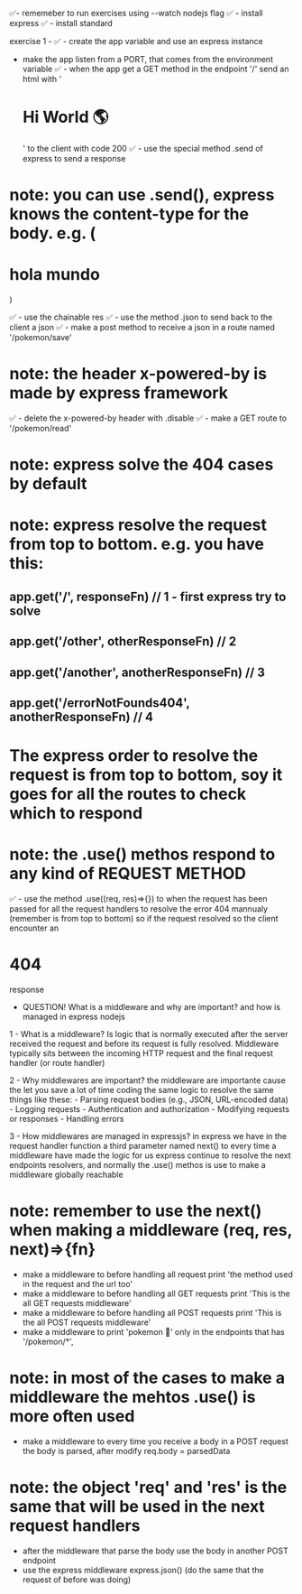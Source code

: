 ✅- rememeber to run exercises using --watch nodejs flag
✅ - install express
✅ - install standard

exercise 1 - 
✅ - create the app variable and use an express instance
- make the app listen from a PORT, that comes from the environment variable
✅ - when the app get a GET method in the endpoint '/' send an html with '<h1>Hi World 🌎</h1>' to the client with code 200
✅ - use the special method .send of express to send a response

# note: you can use .send(), express knows the content-type for the body. e.g. (<h1> hola mundo </h1>)

✅ - use the chainable res
✅ - use the method .json to send back to the client a json
✅ - make a post method to receive a json in a route named '/pokemon/save'
 

# note: the header x-powered-by is made by express framework

✅ - delete the x-powered-by header with .disable
✅ - make a GET route to '/pokemon/read'

# note: express solve the 404 cases by default

# note: express resolve the request from top to bottom. e.g. you have this:
## app.get('/', responseFn) // 1 - first express try to solve
## app.get('/other', otherResponseFn) // 2
## app.get('/another', anotherResponseFn) // 3
## app.get('/errorNotFounds404', anotherResponseFn) // 4
# The express order to resolve the request is from top to bottom, soy it goes for all the routes to check which to respond

# note: the .use() methos respond to any kind of REQUEST METHOD

✅ - use the method .use((req, res)=>{}) to when the request has been passed for all the request handlers to resolve the error 404 mannualy (remember is from top to bottom)
so if the request resolved so the client encounter an <h1>404</h1> response

- QUESTION! What is a middleware and why are important? and how is managed in express nodejs

1 - What is a middleware?
    Is logic that is normally executed after the server received the request and before its request is fully resolved. Middleware typically sits between the incoming HTTP request and the final request handler (or route handler)

2 - Why middlewares are important?
    the middleware are importante cause the let you save a lot of time coding the same logic to resolve the same things like these:
        - Parsing request bodies (e.g., JSON, URL-encoded data)
        - Logging requests
        - Authentication and authorization
        - Modifying requests or responses
        - Handling errors
        

3 - How middlewares are managed in expressjs?
    in express we have in the request handler function a third parameter named next() to every time a middleware have made the logic for us express continue to resolve the next endpoints resolvers, and normally the .use() methos is use to make a middleware globally reachable


# note: remember to use the next() when making a middleware (req, res, next)=>{fn}

- make a middleware to before handling all request print 'the method used in the request and the url too'
- make a middleware to before handling all GET requests print 'This is the all GET requests middleware'
- make a middleware to before handling all POST requests print 'This is the all POST requests middleware'
- make a middleware to print 'pokemon 👻' only in the endpoints that has '/pokemon/*', 

# note: in most of the cases to make a middleware the mehtos .use() is more often used

- make a middleware to every time you receive a body in a POST request the body is parsed, after modify req.body = parsedData

# note: the object 'req' and 'res' is the same that will be used in the next request handlers

- after the middleware that parse the body use the body in another POST endpoint
- use the express middleware express.json() (do the same that the request of before was doing)